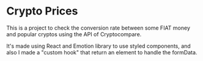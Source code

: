# Crypto Prices

This is a project to check the conversion rate between some FIAT money and popular cryptos using the API of Cryptocompare.

It's made using React and Emotion library to use styled components, and also I made a "custom hook" that return an element to handle the formData.
